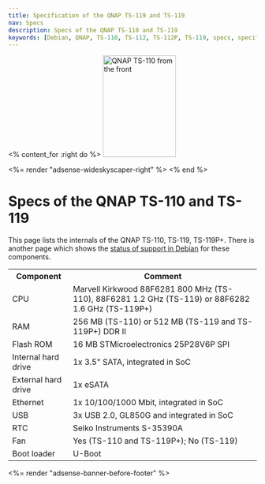 ```yaml
---
title: Specification of the QNAP TS-119 and TS-119
nav: Specs
description: Specs of the QNAP TS-110 and TS-119
keywords: [Debian, QNAP, TS-110, TS-112, TS-112P, TS-119, specs, specification]
---
```


<% content_for :right do %>
<img src = "../images/r_qnap_ts110.jpg" class="border" alt="QNAP TS-110 from the front" width="148" height="206" />

<%= render "adsense-wideskyscaper-right" %>
<% end %>

<h1>Specs of the QNAP TS-110 and TS-119</h1>

This page lists the internals of the QNAP TS-110, TS-119, TS-119P+.  There
is another page which shows the <a href = "../status/">status of support in
Debian</a> for these components.

<table>

<tr>
<th>Component</th>
<th>Comment</th>
</tr>

<tr>
<td>CPU</td>
<td>Marvell Kirkwood 88F6281 800 MHz (TS-110), 88F6281 1.2 GHz (TS-119) or 88F6282 1.6 GHz (TS-119P+)
</td>
</tr>

<tr>
<td>RAM</td>
<td>256 MB (TS-110) or 512 MB (TS-119 and TS-119P+) DDR II</td>
</tr>

<tr>
<td>Flash ROM</td>
<td>16 MB STMicroelectronics 25P28V6P SPI</td>
</tr>

<tr>
<td>Internal hard drive</td>
<td>1x 3.5" SATA, integrated in SoC</td>
</tr>

<tr>
<td>External hard drive</td>
<td>1x eSATA</td>
</tr>

<tr>
<td>Ethernet</td>
<td>1x 10/100/1000 Mbit, integrated in SoC</td>
</tr>

<tr>
<td>USB</td>
<td>3x USB 2.0, GL850G and integrated in SoC</td>
</tr>

<tr>
<td>RTC</td>
<td>Seiko Instruments S-35390A</td>
</tr>

<tr>
<td>Fan</td>
<td>Yes (TS-110 and TS-119P+); No (TS-119)</td>
</tr>

<tr>
<td>Boot loader</td>
<td>U-Boot</td>
</tr>

</table>

<div class="bbf">
<%= render "adsense-banner-before-footer" %>
</div>

